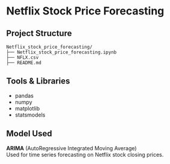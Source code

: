 
# Netflix Stock Price Forecasting  



## Project Structure

```
Netflix_stock_price_forecasting/
├── Netflix_stock_price_forecasting.ipynb   
├── NFLX.csv                                
├── README.md                               
```



## Tools & Libraries

- pandas  
- numpy  
- matplotlib  
- statsmodels  



## Model Used

**ARIMA** (AutoRegressive Integrated Moving Average)  
Used for time series forecasting on Netflix stock closing prices.
